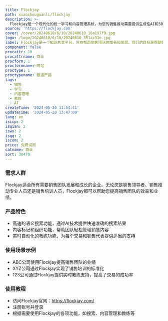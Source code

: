 ```yaml
---
title: Flockjay
path: xiaoshouguanli/flockjay
description: >-
  Flockjay是一个现代化的统一学习和内容管理系统，为您的销售推动需要提供生成性AI和50个集成，使正确的知识在正确的时间传递给正确的人。我们的AI驱动的内容管理系统可以提供高速的语义搜索、内容标记和组织，让您的团队可以轻松管理销售团队的内容、学习、交易见解和教练等。Flockjay还提供实时自动化的教练功能，可以为每个交易和销售代表提供适当的支持。
source: 'https://flockjay.com'
cover: /cover/20240610/6/10/20240610_16a197f9.jpg
logo: /logo/20240610/6/10/20240610_351ac31e.jpg
label: Flockjay是一个知识共享平台，旨在帮助销售团队的成长和发展。我们的目标是帮助销售领导者捕捉和分享顶级销售代表的最佳实践，以便整个团队都能发挥最佳水平。
component: false
procattr: 10
procattrname: 商业
procform: 1
procformname: 网站
proctype: 1
proctypename: 普通产品
tags:
  - 销售
  - 学习
  - 内容管理
  - 教练
  - AI
createTime: '2024-05-20 11:54:41'
updateTime: '2024-05-20 13:47:00'
lang: en
isicp: 2
isqian: 2
iswx: 2
isqq: 2
iscom: 2
price: 免费试用
catname: 商业
sort: 30470
---
```




### 需求人群
Flockjay适合所有需要销售团队发展和成长的企业。无论您是销售领导者、销售推动专业人员还是销售培训人员，Flockjay都可以帮助您提高销售团队的效率和业绩。

### 产品特色
* 高速的语义搜索功能，通过AI技术提供快速准确的搜索结果
* 内容标记和组织功能，帮助团队轻松管理销售内容
* 实时自动化的教练功能，为每个交易和销售代表提供适当的支持

### 使用场景示例
* ABC公司使用Flockjay提高销售团队的业绩
* XYZ公司通过Flockjay实现了销售培训的标准化
* 123公司通过Flockjay提供实时教练支持，提高了交易的成功率

### 使用教程
* 访问Flockjay官网：https://flockjay.com/
* 注册账号并登录
* 根据需要使用Flockjay的各项功能，如搜索、内容管理和教练等

  
